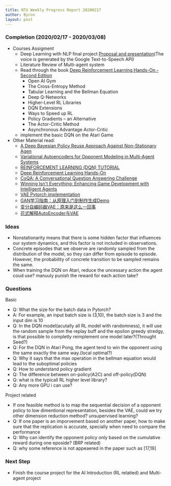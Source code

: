 ```yaml
---
title: NTU Weekly Progress Report 20200217
author: Byron
layout: post
---
```


### Completion (2020/02/17 - 2020/03/08)

- Courses Assigment
  - Deep Learning with NLP final project [Proposal and presentation](https://drive.google.com/file/d/1XkSjeiGwk2YXNQhBRpScMe7P2_8cTNB3/view?usp=sharing
)(The voice is generated by the Google Text-to-Speech API)
  - Literature Review of Multi-agent system
  - Read through the book [Deep Reinforcement Learning Hands-On - Second Edition](https://learning.oreilly.com/library/view/deep-reinforcement-learning/9781838826994/)
    - Open AI Gym
    - The Cross-Entropy Method
    - Tabular Learning and the Bellman Equation
    - Deep Q-Networks
    - Higher-Level RL Libraries
    - DQN Extensions
    - Ways to Speed up RL
    - Policy Gradients – an Alternative
    - The Actor-Critic Method
    - Asynchronous Advantage Actor-Critic
  - implement the basic DQN on the Atari Game
- Other Material read:
  - [A Deep Bayesian Policy Reuse Approach Against
Non-Stationary Agen](http://papers.nips.cc/paper/7374-a-deep-bayesian-policy-reuse-approach-against-non-stationary-agents.pdf)
  - [Variational Autoencoders for Opponent Modeling in Multi-Agent Systems](https://arxiv.org/abs/2001.10829)
  - [REINFORCEMENT LEARNING (DQN) TUTORIAL](https://pytorch.org/tutorials/intermediate/reinforcement_q_learning.html)
  - [Deep Reinforcement Learning Hands-On](https://learning.oreilly.com/library/view/deep-reinforcement-learning/9781788834247/)
  - [CoQA: A Conversational Question Answering Challenge](https://arxiv.org/abs/1808.07042)
  - [Winning Isn't Everything: Enhancing Game Development with Intelligent Agents](https://arxiv.org/abs/1903.10545)
  - [VAE Pytorch implementation](https://github.com/pytorch/examples/tree/master/vae)
  - [GAN学习指南：从原理入门到制作生成Demo](https://zhuanlan.zhihu.com/p/24767059)
  - [变分自编码器VAE：原来是这么一回事](https://zhuanlan.zhihu.com/p/34998569)
  - [花式解释AutoEncoder与VAE](https://zhuanlan.zhihu.com/p/27549418)

### Ideas

- Nonstationarity means that there is some hidden factor that influences our system dynamics, and this factor is not included in observations.
- Concrete episodes that we observe are randomly sampled from the distribution of the model, so they can differ from episode to episode. However, the probability of concrete transition to be sampled remains the same.
- When training the DQN on Atari, reduce the uncessary action the agent coud use? manuuly punish the reward for each action take?

### Questions

Basic

- Q: What the size for the batch data in Pytorch?
- A: For example, an input batch size is (3,10), the batch size is 3 and the input dim is 10
- Q: In the DQN model(acutally all RL model with randomness), it will use the random sample from the replay buff and the epsilon greedy stredgy, is that possible to completly reimplement one model later?(Throught Seed?)
- Q: For the DQN in Atari Pong, the agent tend to win the opponent using the same exactly the same way.(local optimal?)
- Q: Why it says that the max operation in the bellman equation would lead to the suboptimal policies
- Q: How to understand policy gradient
- Q: The difference between on-policy(A2C) and off-policy(DQN)
- Q: what is the typicall RL higher level library?
- Q: Any more GPU i can use?

Project related

- If one feasible method is to map the sequential decision of a opponent policy to low dimentional representation, besides the VAE, could we try other dimension reduction method? unsupervised learning?
- Q: If one paper is an imporvement based on another paper, how to make sure that the replication is accurate, specially when need to compare the performance
- Q: Why can identify the opponent policy only based on the cumulative reward during one eposide? (BRP related)
- Q: why some reference is not appeaered in the paper such as [17,19]

### Next Step

- Finish the course project for the AI Introduction (RL relatied) and Multi-agent project
